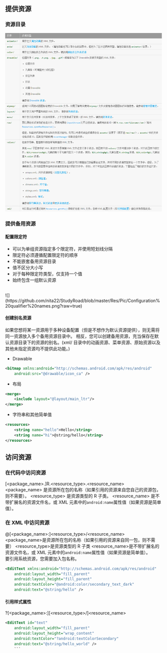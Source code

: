 ## 提供资源

### 资源目录
![](https://github.com/nita22/StudyRoad/blob/master/Res/Pic/Resource%20directories.png?raw=true)

### 提供备用资源
#### 配置限定符
* 可以为单组资源指定多个限定符，并使用短划线分隔
* 限定符必须遵循配置限定符的顺序
* 不能嵌套备用资源目录
* 值不区分大小写
* 对于每种限定符类型，仅支持一个值
* 始终包含一组默认资源
<br>
![](https://github.com/nita22/StudyRoad/blob/master/Res/Pic/Configuration%20qualifier%20names.png?raw=true)

#### 创建别名资源
如果您想将某一资源用于多种设备配置（但是不想作为默认资源提供），则无需将同一资源放入多个备用资源目录中。 相反，您可以创建备用资源，充当保存在默认资源目录下的资源的别名。(xml/ 目录中的动画资源、菜单资源、原始资源以及其他未指定资源均不提供此功能。)

* Drawable
``` xml
<bitmap xmlns:android="http://schemas.android.com/apk/res/android"
    android:src="@drawable/icon_ca" />
```

* 布局
``` xml
<merge>
    <include layout="@layout/main_ltr"/>
</merge>
```

* 字符串和其他简单值
``` xml
<resources>
    <string name="hello">Hello</string>
    <string name="hi">@string/hello</string>
</resources>
```

## 访问资源
### 在代码中访问资源
[<package_name>.]R.<resource_type>.<resource_name>
\<package_name\> 是资源所在包的名称（如果引用的资源来自您自己的资源包，则不需要）。
\<resource_type\> 是资源类型的 R 子类。
\<resource_name\> 是不带扩展名的资源文件名，或 XML 元素中的`android:name`属性值（如果资源是简单值）。

### 在 XML 中访问资源
@[<package_name>:]<resource_type>/<resource_name>
\<package_name\>是资源所在包的名称（如果引用的资源来自同一包，则不需要）
\<resource_type\>是资源类型的 R 子类
\<resource_name\>是不带扩展名的资源文件名，或 XML 元素中的`android:name`属性值（如果资源是简单值）。
<br>
要引用系统资源，您需要加入包名称。

``` xml
<EditText xmlns:android="http://schemas.android.com/apk/res/android"
    android:layout_width="fill_parent"
    android:layout_height="fill_parent"
    android:textColor="@android:color/secondary_text_dark"
    android:text="@string/hello" />
 ```

#### 引用样式属性
?[<package_name>:][<resource_type>/]<resource_name>
``` xml
<EditText id="text"
    android:layout_width="fill_parent"
    android:layout_height="wrap_content"
    android:textColor="?android:textColorSecondary"
    android:text="@string/hello_world" />
    ```
    
